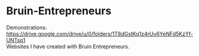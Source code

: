 # Bruin-Entrepreneurs
Demonstrations: https://drive.google.com/drive/u/0/folders/1T8dGstKq1z4rUv6YeNFd5KzYf-UNTsq1   
Websites I have created with Bruin Entrepreneurs.  
